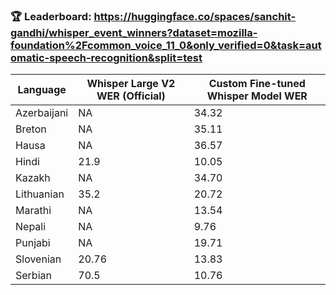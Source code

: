 

### 🏆 Leaderboard: https://huggingface.co/spaces/sanchit-gandhi/whisper_event_winners?dataset=mozilla-foundation%2Fcommon_voice_11_0&only_verified=0&task=automatic-speech-recognition&split=test



| Language     | Whisper Large V2 WER (Official)| Custom Fine-tuned Whisper Model WER |
|--------------|------------------|---------------------------|
| Azerbaijani  | NA               | 34.32                     |
| Breton       | NA               | 35.11                     |
| Hausa        | NA               | 36.57                     |
| Hindi        | 21.9             | 10.05                     |
| Kazakh       | NA               | 34.70                     |
| Lithuanian   | 35.2             | 20.72                     |
| Marathi      | NA               | 13.54                     |
| Nepali       | NA               | 9.76                      |
| Punjabi      | NA               | 19.71                     |
| Slovenian    | 20.76            | 13.83                     |
| Serbian      | 70.5             | 10.76                     |

